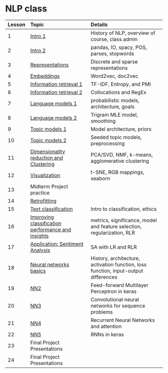 # NLP class

| Lesson	| Topic  | Details  | 
|:-----------|:-------|:---------|
| 1	| [Intro 1](https://github.com/dirkhovy/NLPclass/tree/master/01)	| History of NLP, overview of course, class admin | 
| 2	| [Intro 2](https://github.com/dirkhovy/NLPclass/tree/master/02)	| pandas, IO, spacy, POS, parses, stopwords | 
| 3	| [Representations](https://github.com/dirkhovy/NLPclass/tree/master/03)  | Discrete and sparse representations |
| 4	| [Embeddings](https://github.com/dirkhovy/NLPclass/tree/master/04)	  | Word2vec, doc2vec | 
| 5	| [Information retrieval 1](https://github.com/dirkhovy/NLPclass/tree/master/05)      | TF-IDF, Entropy, and PMI |
| 6	| [Information retrieval 2](https://github.com/dirkhovy/NLPclass/tree/master/06)      | Collocations and RegEx |
| 7	| [Language models 1](https://github.com/dirkhovy/NLPclass/tree/master/07)	      | probabilistic models, architecture, goals |
| 8	| [Language models 2](https://github.com/dirkhovy/NLPclass/tree/master/08)	      | Trigram MLE model, smoothing |
| 9	| [Topic models 1](https://github.com/dirkhovy/NLPclass/tree/master/09)		      | Model architecture, priors |
| 10| [Topic models 2](https://github.com/dirkhovy/NLPclass/tree/master/10)		      | Seeded topic models, preprocessing |
| 11| [Dimensionality reduction and Clustering](https://github.com/dirkhovy/NLPclass/tree/master/11)   | PCA/SVD, NMF, k-means, agglomerative clustering |
| 12| [Visualization](https://github.com/dirkhovy/NLPclass/tree/master/12)			       | t-SNE, RGB mappings, seaborn |
| 13| Midterm Project practice | |
| 14| [Retrofitting](https://github.com/dirkhovy/NLPclass/tree/master/14) | |
| 15| [Text classification](https://github.com/dirkhovy/NLPclass/tree/master/15) | Intro to classification, ethics |
| 16| [Improving classification performance and insights](https://github.com/dirkhovy/NLPclass/tree/master/16)	   | metrics, significance, model and feature selection, regularization, RLR |
| 17| [Application: Sentiment Analysis](https://github.com/dirkhovy/NLPclass/tree/master/17) | SA with LR and RLR |
| 18| [Neural networks basics](https://github.com/dirkhovy/NLPclass/tree/master/18) | History, architecture, activation function, loss function, input-output differences |
| 19| [NN2](https://github.com/dirkhovy/NLPclass/tree/master/19) |  Feed-forward Multilayer Perceptron in keras |
| 20| [NN3](https://github.com/dirkhovy/NLPclass/tree/master/20) | Convolutional neural networks for sequence problems |
| 21| [NN4](https://github.com/dirkhovy/NLPclass/tree/master/21) | Recurrent Neural Networks and attention |
| 22| [NN5](https://github.com/dirkhovy/NLPclass/tree/master/22) | RNNs in keras |
| 23| Final Project Presentations | | 
| 24| Final Project Presentations| | 
